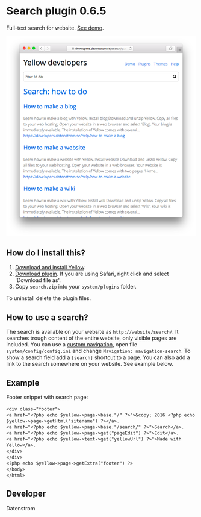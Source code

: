 Search plugin 0.6.5
===================
Full-text search for website. [See demo](https://developers.datenstrom.se/search/).

<p align="center"><img src="search-screenshot.png?raw=true" alt="Screenshot"></p>

## How do I install this?

1. [Download and install Yellow](https://github.com/datenstrom/yellow/).
2. [Download plugin](https://github.com/datenstrom/yellow-plugins/raw/master/zip/search.zip). If you are using Safari, right click and select 'Download file as'.
3. Copy `search.zip` into your `system/plugins` folder.

To uninstall delete the plugin files.

## How to use a search?

The search is available on your website as `http://website/search/`. It searches trough content of the entire website, only visible pages are included. You can use a [custom navigation](https://developers.datenstrom.se/help/yellow-templates#custom-navigation), open file `system/config/config.ini` and change `Navigation: navigation-search`. To show a search field add a `[search]` shortcut to a page. You can also add a link to the search somewhere on your website. See example below.

## Example

Footer snippet with search page:

    <div class="footer">
    <a href="<?php echo $yellow->page->base."/" ?>">&copy; 2016 <?php echo $yellow->page->getHtml("sitename") ?></a>.
    <a href="<?php echo $yellow->page->base."/search/" ?>">Search</a>.
    <a href="<?php echo $yellow->page->get("pageEdit") ?>">Edit</a>.
    <a href="<?php echo $yellow->text->get("yellowUrl") ?>">Made with Yellow</a>.
    </div>
    </div>
    <?php echo $yellow->page->getExtra("footer") ?>
    </body>
    </html>

## Developer

Datenstrom
